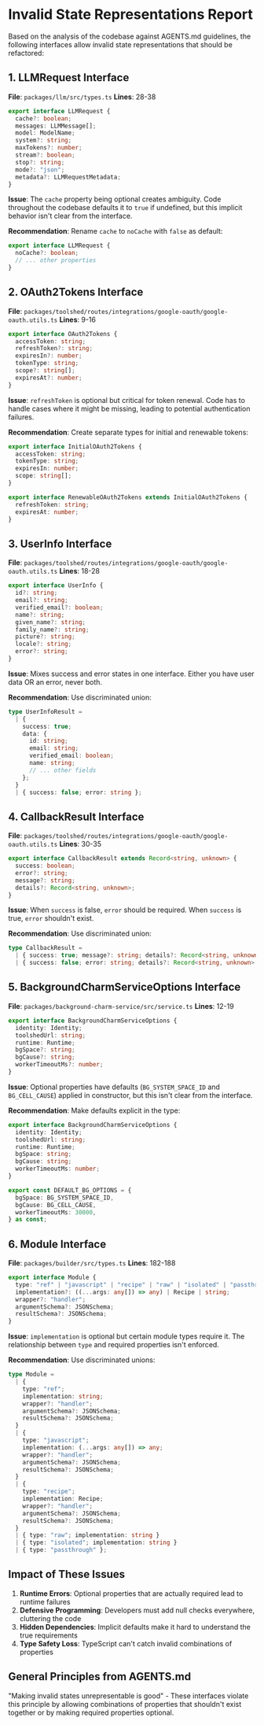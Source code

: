 # Invalid State Representations Report

Based on the analysis of the codebase against AGENTS.md guidelines, the
following interfaces allow invalid state representations that should be
refactored:

## 1. LLMRequest Interface

**File**: `packages/llm/src/types.ts` **Lines**: 28-38

```typescript
export interface LLMRequest {
  cache?: boolean;
  messages: LLMMessage[];
  model: ModelName;
  system?: string;
  maxTokens?: number;
  stream?: boolean;
  stop?: string;
  mode?: "json";
  metadata?: LLMRequestMetadata;
}
```

**Issue**: The `cache` property being optional creates ambiguity. Code
throughout the codebase defaults it to `true` if undefined, but this implicit
behavior isn't clear from the interface.

**Recommendation**: Rename `cache` to `noCache` with `false` as default:

```typescript
export interface LLMRequest {
  noCache?: boolean;
  // ... other properties
}
```

## 2. OAuth2Tokens Interface

**File**:
`packages/toolshed/routes/integrations/google-oauth/google-oauth.utils.ts`
**Lines**: 9-16

```typescript
export interface OAuth2Tokens {
  accessToken: string;
  refreshToken?: string;
  expiresIn?: number;
  tokenType: string;
  scope?: string[];
  expiresAt?: number;
}
```

**Issue**: `refreshToken` is optional but critical for token renewal. Code has
to handle cases where it might be missing, leading to potential authentication
failures.

**Recommendation**: Create separate types for initial and renewable tokens:

```typescript
export interface InitialOAuth2Tokens {
  accessToken: string;
  tokenType: string;
  expiresIn: number;
  scope: string[];
}

export interface RenewableOAuth2Tokens extends InitialOAuth2Tokens {
  refreshToken: string;
  expiresAt: number;
}
```

## 3. UserInfo Interface

**File**:
`packages/toolshed/routes/integrations/google-oauth/google-oauth.utils.ts`
**Lines**: 18-28

```typescript
export interface UserInfo {
  id?: string;
  email?: string;
  verified_email?: boolean;
  name?: string;
  given_name?: string;
  family_name?: string;
  picture?: string;
  locale?: string;
  error?: string;
}
```

**Issue**: Mixes success and error states in one interface. Either you have user
data OR an error, never both.

**Recommendation**: Use discriminated union:

```typescript
type UserInfoResult =
  | {
    success: true;
    data: {
      id: string;
      email: string;
      verified_email: boolean;
      name: string;
      // ... other fields
    };
  }
  | { success: false; error: string };
```

## 4. CallbackResult Interface

**File**:
`packages/toolshed/routes/integrations/google-oauth/google-oauth.utils.ts`
**Lines**: 30-35

```typescript
export interface CallbackResult extends Record<string, unknown> {
  success: boolean;
  error?: string;
  message?: string;
  details?: Record<string, unknown>;
}
```

**Issue**: When `success` is false, `error` should be required. When `success`
is true, `error` shouldn't exist.

**Recommendation**: Use discriminated union:

```typescript
type CallbackResult =
  | { success: true; message?: string; details?: Record<string, unknown> }
  | { success: false; error: string; details?: Record<string, unknown> };
```

## 5. BackgroundCharmServiceOptions Interface

**File**: `packages/background-charm-service/src/service.ts` **Lines**: 12-19

```typescript
export interface BackgroundCharmServiceOptions {
  identity: Identity;
  toolshedUrl: string;
  runtime: Runtime;
  bgSpace?: string;
  bgCause?: string;
  workerTimeoutMs?: number;
}
```

**Issue**: Optional properties have defaults (`BG_SYSTEM_SPACE_ID` and
`BG_CELL_CAUSE`) applied in constructor, but this isn't clear from the
interface.

**Recommendation**: Make defaults explicit in the type:

```typescript
export interface BackgroundCharmServiceOptions {
  identity: Identity;
  toolshedUrl: string;
  runtime: Runtime;
  bgSpace: string;
  bgCause: string;
  workerTimeoutMs: number;
}

export const DEFAULT_BG_OPTIONS = {
  bgSpace: BG_SYSTEM_SPACE_ID,
  bgCause: BG_CELL_CAUSE,
  workerTimeoutMs: 30000,
} as const;
```

## 6. Module Interface

**File**: `packages/builder/src/types.ts` **Lines**: 182-188

```typescript
export interface Module {
  type: "ref" | "javascript" | "recipe" | "raw" | "isolated" | "passthrough";
  implementation?: ((...args: any[]) => any) | Recipe | string;
  wrapper?: "handler";
  argumentSchema?: JSONSchema;
  resultSchema?: JSONSchema;
}
```

**Issue**: `implementation` is optional but certain module types require it. The
relationship between `type` and required properties isn't enforced.

**Recommendation**: Use discriminated unions:

```typescript
type Module =
  | {
    type: "ref";
    implementation: string;
    wrapper?: "handler";
    argumentSchema?: JSONSchema;
    resultSchema?: JSONSchema;
  }
  | {
    type: "javascript";
    implementation: (...args: any[]) => any;
    wrapper?: "handler";
    argumentSchema?: JSONSchema;
    resultSchema?: JSONSchema;
  }
  | {
    type: "recipe";
    implementation: Recipe;
    wrapper?: "handler";
    argumentSchema?: JSONSchema;
    resultSchema?: JSONSchema;
  }
  | { type: "raw"; implementation: string }
  | { type: "isolated"; implementation: string }
  | { type: "passthrough" };
```

## Impact of These Issues

1. **Runtime Errors**: Optional properties that are actually required lead to
   runtime failures
2. **Defensive Programming**: Developers must add null checks everywhere,
   cluttering the code
3. **Hidden Dependencies**: Implicit defaults make it hard to understand the
   true requirements
4. **Type Safety Loss**: TypeScript can't catch invalid combinations of
   properties

## General Principles from AGENTS.md

"Making invalid states unrepresentable is good" - These interfaces violate this
principle by allowing combinations of properties that shouldn't exist together
or by making required properties optional.
